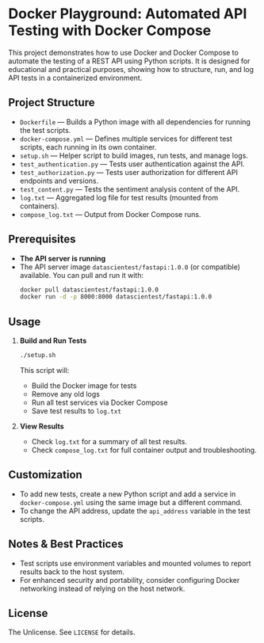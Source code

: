 # Docker Playground: Automated API Testing with Docker Compose

This project demonstrates how to use Docker and Docker Compose to automate the testing of a REST API using Python scripts. It is designed for educational and practical purposes, showing how to structure, run, and log API tests in a containerized environment.

## Project Structure

- `Dockerfile` — Builds a Python image with all dependencies for running the test scripts.
- `docker-compose.yml` — Defines multiple services for different test scripts, each running in its own container.
- `setup.sh` — Helper script to build images, run tests, and manage logs.
- `test_authentication.py` — Tests user authentication against the API.
- `test_authorization.py` — Tests user authorization for different API endpoints and versions.
- `test_content.py` — Tests the sentiment analysis content of the API.
- `log.txt` — Aggregated log file for test results (mounted from containers).
- `compose_log.txt` — Output from Docker Compose runs.

## Prerequisites

- **The API server is running**
- The API server image `datascientest/fastapi:1.0.0` (or compatible) available. You can pull and run it with:
  ```bash
  docker pull datascientest/fastapi:1.0.0
  docker run -d -p 8000:8000 datascientest/fastapi:1.0.0
  ```

## Usage

1. **Build and Run Tests**
   ```bash
   ./setup.sh
   ```
   This script will:
   - Build the Docker image for tests
   - Remove any old logs
   - Run all test services via Docker Compose
   - Save test results to `log.txt`

2. **View Results**
   - Check `log.txt` for a summary of all test results.
   - Check `compose_log.txt` for full container output and troubleshooting.

## Customization

- To add new tests, create a new Python script and add a service in `docker-compose.yml` using the same image but a different command.
- To change the API address, update the `api_address` variable in the test scripts.

## Notes & Best Practices
- Test scripts use environment variables and mounted volumes to report results back to the host system.
- For enhanced security and portability, consider configuring Docker networking instead of relying on the host network.

## License

The Unlicense. See `LICENSE` for details.
